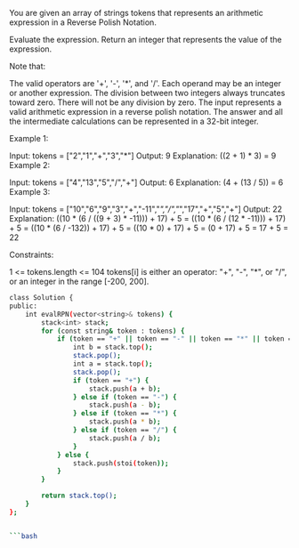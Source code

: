 You are given an array of strings tokens that represents an arithmetic expression in a Reverse Polish Notation.

Evaluate the expression. Return an integer that represents the value of the expression.

Note that:

The valid operators are '+', '-', '*', and '/'.
Each operand may be an integer or another expression.
The division between two integers always truncates toward zero.
There will not be any division by zero.
The input represents a valid arithmetic expression in a reverse polish notation.
The answer and all the intermediate calculations can be represented in a 32-bit integer.
 

Example 1:

Input: tokens = ["2","1","+","3","*"]
Output: 9
Explanation: ((2 + 1) * 3) = 9
Example 2:

Input: tokens = ["4","13","5","/","+"]
Output: 6
Explanation: (4 + (13 / 5)) = 6
Example 3:

Input: tokens = ["10","6","9","3","+","-11","*","/","*","17","+","5","+"]
Output: 22
Explanation: ((10 * (6 / ((9 + 3) * -11))) + 17) + 5
= ((10 * (6 / (12 * -11))) + 17) + 5
= ((10 * (6 / -132)) + 17) + 5
= ((10 * 0) + 17) + 5
= (0 + 17) + 5
= 17 + 5
= 22
 

Constraints:

1 <= tokens.length <= 104
tokens[i] is either an operator: "+", "-", "*", or "/", or an integer in the range [-200, 200].



```bash
class Solution {
public:
    int evalRPN(vector<string>& tokens) {
        stack<int> stack;
        for (const string& token : tokens) {
            if (token == "+" || token == "-" || token == "*" || token == "/") {
                int b = stack.top();
                stack.pop();
                int a = stack.top();
                stack.pop();
                if (token == "+") {
                    stack.push(a + b);
                } else if (token == "-") {
                    stack.push(a - b);
                } else if (token == "*") {
                    stack.push(a * b);
                } else if (token == "/") {
                    stack.push(a / b);
                }
            } else {
                stack.push(stoi(token));
            }
        }

        return stack.top();
    }
};


```bash
